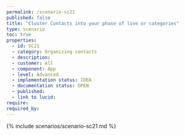 ```yaml
---
permalink: /scenario-sc21
published: false
title: "Cluster Contacts into your phase of live or categories"
type: scenario
toc: true
properties:
  - id: SC21
  - category: Organizing contacts
  - description:
  - customer: All
  - component: App
  - level: Advanced
  - implementation status: IDEA
  - documentation status: OPEN
  - published:
  - link to lucid:
require:
required_by:
---
```


{% include scenarios/scenario-sc21.md %}
